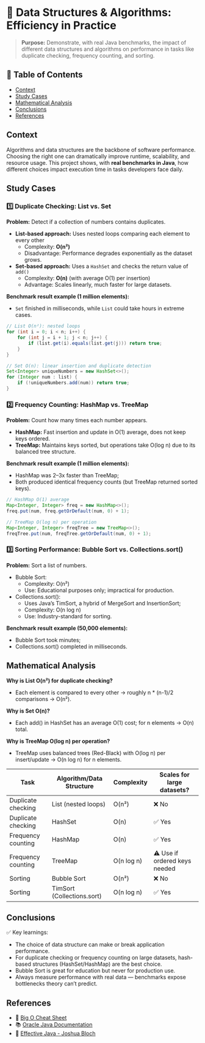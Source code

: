 # 🚀 Data Structures & Algorithms: Efficiency in Practice

> **Purpose:** Demonstrate, with real Java benchmarks, the impact of different data structures and algorithms on performance in tasks like duplicate checking, frequency counting, and sorting.

## 📖 Table of Contents

- [Context](#context)
- [Study Cases](#study-cases)
- [Mathematical Analysis](#mathematical-analysis)
- [Conclusions](#conclusions)
- [References](#references)

## Context

Algorithms and data structures are the backbone of software performance. Choosing the right one can dramatically improve runtime, scalability, and resource usage.
This project shows, with **real benchmarks in Java**, how different choices impact execution time in tasks developers face daily.

## Study Cases

### 1️⃣ Duplicate Checking: List vs. Set

**Problem:** Detect if a collection of numbers contains duplicates.

- **List-based approach:** Uses nested loops comparing each element to every other
   - Complexity: **O(n²)**
   - Disadvantage: Performance degrades exponentially as the dataset grows.
- **Set-based approach:** Uses a `HashSet` and checks the return value of `add()`
   - Complexity: **O(n)** (with average O(1) per insertion)
   - Advantage: Scales linearly, much faster for large datasets.

**Benchmark result example (1 million elements):**  
- `Set` finished in milliseconds, while `List` could take hours in extreme cases.

```java
// List O(n²): nested loops
for (int i = 0; i < n; i++) {
    for (int j = i + 1; j < n; j++) {
        if (list.get(i).equals(list.get(j))) return true;
    }
}

// Set O(n): linear insertion and duplicate detection
Set<Integer> uniqueNumbers = new HashSet<>();
for (Integer num : list) {
    if (!uniqueNumbers.add(num)) return true;
}
```

### 2️⃣ Frequency Counting: HashMap vs. TreeMap

**Problem:** Count how many times each number appears.

- **HashMap:** Fast insertion and update in O(1) average, does not keep keys ordered.
- **TreeMap:** Maintains keys sorted, but operations take O(log n) due to its balanced tree structure.

**Benchmark result example (1 million elements):**
- HashMap was 2–3x faster than TreeMap;
- Both produced identical frequency counts (but TreeMap returned sorted keys).

```java
// HashMap O(1) average
Map<Integer, Integer> freq = new HashMap<>();
freq.put(num, freq.getOrDefault(num, 0) + 1);

// TreeMap O(log n) per operation
Map<Integer, Integer> freqTree = new TreeMap<>();
freqTree.put(num, freqTree.getOrDefault(num, 0) + 1);
```

### 3️⃣ Sorting Performance: Bubble Sort vs. Collections.sort()

**Problem:** Sort a list of numbers.
- Bubble Sort:
   - Complexity: O(n²)
   - Use: Educational purposes only; impractical for production.
- Collections.sort():
   - Uses Java’s TimSort, a hybrid of MergeSort and InsertionSort;
   - Complexity: O(n log n)
   - Use: Industry-standard for sorting.

**Benchmark result example (50,000 elements):**
- Bubble Sort took minutes;
- Collections.sort() completed in milliseconds.

## Mathematical Analysis

**Why is List O(n²) for duplicate checking?**
- Each element is compared to every other → roughly n * (n-1)/2 comparisons → O(n²).

**Why is Set O(n)?**
- Each add() in HashSet has an average O(1) cost; for n elements → O(n) total.

**Why is TreeMap O(log n) per operation?**
- TreeMap uses balanced trees (Red-Black) with O(log n) per insert/update → O(n log n) for n elements.

| Task                 | Algorithm/Data Structure   | Complexity | Scales for large datasets?        |
|----------------------|----------------------------|------------|-----------------------------------|
| Duplicate checking   | List (nested loops)        | O(n²)      | ❌ No                            |
| Duplicate checking   | HashSet                    | O(n)       | ✅ Yes                           |
| Frequency counting   | HashMap                    | O(n)       | ✅ Yes                           |
| Frequency counting   | TreeMap                    | O(n log n) | ⚠️ Use if ordered keys needed   |
| Sorting              | Bubble Sort                | O(n²)      | ❌ No                            |
| Sorting              | TimSort (Collections.sort) | O(n log n) | ✅ Yes                           |

## Conclusions

✅ Key learnings:
- The choice of data structure can make or break application performance.
- For duplicate checking or frequency counting on large datasets, hash-based structures (HashSet/HashMap) are the best choice.
- Bubble Sort is great for education but never for production use.
- Always measure performance with real data — benchmarks expose bottlenecks theory can’t predict.

## References
- 📄 [Big O Cheat Sheet](https://www.bigocheatsheet.com/)
- 📚 [Oracle Java Documentation](https://docs.oracle.com/en/java/)
- 📘 [Effective Java - Joshua Bloch](https://www.oreilly.com/library/view/effective-java-3rd/9780134686097)